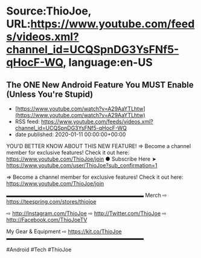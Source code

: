 # Source:ThioJoe, URL:https://www.youtube.com/feeds/videos.xml?channel_id=UCQSpnDG3YsFNf5-qHocF-WQ, language:en-US

## The ONE New Android Feature You MUST Enable (Unless You're Stupid)
 - [https://www.youtube.com/watch?v=A29AaYTLhtw](https://www.youtube.com/watch?v=A29AaYTLhtw)
 - RSS feed: https://www.youtube.com/feeds/videos.xml?channel_id=UCQSpnDG3YsFNf5-qHocF-WQ
 - date published: 2020-01-11 00:00:00+00:00

YOU'D BETTER KNOW ABOUT THIS NEW FEATURE!
⇒ Become a channel member for exclusive features! Check it out here: https://www.youtube.com/ThioJoe/join
● Subscribe Here ➤ https://www.youtube.com/user/ThioJoe?sub_confirmation=1

⇒ Become a channel member for exclusive features! Check it out here: https://www.youtube.com/ThioJoe/join

▬▬▬▬▬▬▬▬▬▬▬▬▬▬▬▬▬▬▬▬▬▬▬▬▬▬
Merch ⇨ https://teespring.com/stores/thiojoe

⇨ http://Instagram.com/ThioJoe
⇨ http://Twitter.com/ThioJoe
⇨ http://Facebook.com/ThioJoeTV

My Gear & Equipment ⇨ https://kit.co/ThioJoe
▬▬▬▬▬▬▬▬▬▬▬▬▬▬▬▬▬▬▬▬▬▬▬▬▬▬

#Android #Tech #ThioJoe

